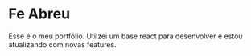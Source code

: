 # Fe Abreu

Esse é o meu portfólio. Utilzei um base react para desenvolver e estou atualizando com novas features.
